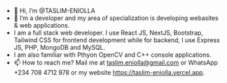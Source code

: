 - 👋 Hi, I’m @TASLIM-ENIOLLA
- 👀 I’m a developer and my area of specialization is developing webasites & web applications.
- I am a full stack web developer. I use React JS, NextJS, Bootstrap, Tailwind CSS for frontend development while for backend, I use Express JS, PHP, MongoDB and MySQL.
- I am also familiar with Pthyon OpenCV and C++ console applications.
- 📫 How to reach me? Mail me at taslim.eniolla@gmail.com or WhatsApp +234 708 4712 978 or my website https://taslim-eniolla.vercel.app.
